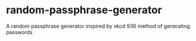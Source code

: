 # random-passphrase-generator
A random passphrase generator inspired by xkcd 936 method of generating passwords
